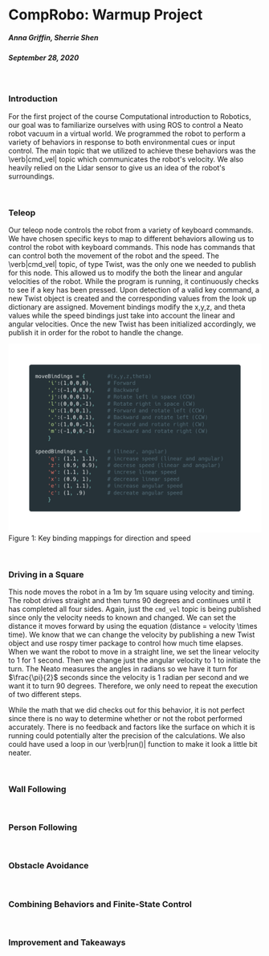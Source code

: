 # CompRobo: Warmup Project
##### Anna Griffin, Sherrie Shen
##### September 28, 2020

<br>

### Introduction
For the first project of the course Computational introduction to Robotics, our goal was to familiarize ourselves with using ROS to control a Neato robot vacuum in a virtual world. We programmed the robot to perform a variety of behaviors in response to both environmental cues or input control. The main topic that we utilized to achieve these behaviors was the \verb|cmd_vel| topic which communicates the robot's velocity. We also heavily relied on the Lidar sensor to give us an idea of the robot's surroundings. 

<br>

### Teleop
Our teleop node controls the robot from a variety of keyboard commands. We have chosen specific keys to map to different behaviors allowing us to control the robot with keyboard commands. This node has commands that can control both the movement of the robot and the speed. The \verb|cmd_vel| topic, of type Twist, was the only one we needed to publish for this node. This allowed us to modify the both the linear and angular velocities of the robot. While the program is running, it continuously checks to see if a key has been pressed. Upon detection of a valid key command, a new Twist object is created and the corresponding values from the look up dictionary are assigned. Movement bindings modify the x,y,z, and theta values while the speed bindings just take into account the linear and angular velocities. Once the new Twist has been initialized accordingly, we publish it in order for the robot to handle the change.

![alt text](img/keybindings.png "Figure 1")
Figure 1: Key binding mappings for direction and speed

<br>

### Driving in a Square
This node moves the robot in a 1m by 1m square using velocity and timing. The robot drives straight and then turns 90 degrees and continues until it has completed all four sides. Again, just the `cmd_vel` topic is being published since only the velocity needs to known and changed. We can set the distance it moves forward by using the equation \(distance = velocity \times time\). We know that we can change the velocity by publishing a new Twist object and use rospy timer package to control how much time elapses. When we want the robot to move in a straight line, we set the linear velocity to 1 for 1 second. Then we change just the angular velocity to 1 to initiate the turn. The Neato measures the angles in radians so we have it turn for $\frac{\pi}{2}$ seconds since the velocity is 1 radian per second and we want it to turn 90 degrees. Therefore, we only need to repeat the execution of two different steps. 

While the math that we did checks out for this behavior, it is not perfect since there is no way to determine whether or not the robot performed accurately. There is no feedback and factors like the surface on which it is running could potentially alter the precision of the calculations. We also could have used a loop in our \verb|run()| function to make it look a little bit neater. 

<br>

### Wall Following

<br>

### Person Following

<br>

### Obstacle Avoidance

<br>

### Combining Behaviors and Finite-State Control

<br>

### Improvement and Takeaways
